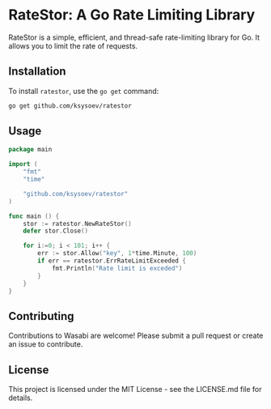 # RateStor: A Go Rate Limiting Library

RateStor is a simple, efficient, and thread-safe rate-limiting library for Go. It allows you to limit the rate of requests.


## Installation

To install `ratestor`, use the `go get` command:

```sh
go get github.com/ksysoev/ratestor
```

## Usage 

```go
package main 

import (
    "fmt"
    "time"

    "github.com/ksysoev/ratestor"
)

func main () {
    stor := ratestor.NewRateStor()
    defer stor.Close()

    for i:=0; i < 101; i++ {
        err := stor.Allow("key", 1*time.Minute, 100)
        if err == ratestor.ErrRateLimitExceeded {
            fmt.Println("Rate limit is exceded")
        }
    }
}
```

## Contributing

Contributions to Wasabi are welcome! Please submit a pull request or create an issue to contribute.

## License

This project is licensed under the MIT License - see the LICENSE.md file for details.
